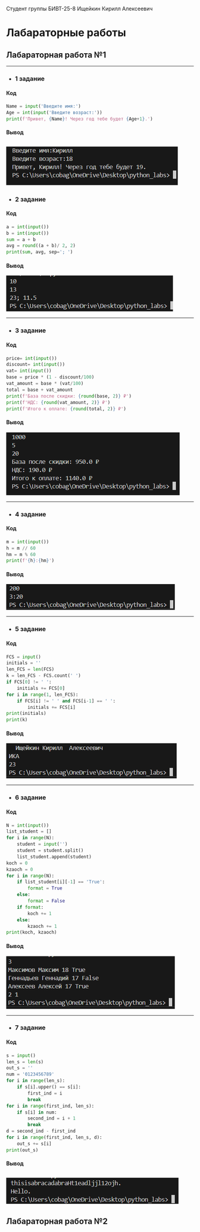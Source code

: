 Cтудент группы БИВТ-25-8 Ищейкин Кирилл Алексеевич
# Лабараторные работы

## Лабараторная работа №1

---

- ###  1 задание
#### Код
```python
Name = input('Введите имя:')
Age = int(input('Введите возраст:'))
print(f'Привет, {Name}! Через год тебе будет {Age+1}.')
```
#### Вывод
![](images/lab01/image_1.png)
---
- ### 2 задание
#### Код  
```python
a = int(input())
b = int(input())
sum = a + b
avg = round((a + b)/ 2, 2)
print(sum, avg, sep='; ')
```
#### Вывод
![](images/lab01/image_2.png)

---

- ### 3 задание
#### Код
```python
price= int(input())
discount= int(input())
vat= int(input())
base = price * (1 - discount/100)
vat_amount = base * (vat/100)
total = base + vat_amount
print(f'База после скидки: {round(base, 2)} ₽')
print(f'НДС: {round(vat_amount, 2)} ₽')
print(f'Итого к оплате: {round(total, 2)} ₽')
```
#### Вывод
![](images/lab01/image_3.png)

---

- ###  4 задание
#### Код  
```python
m = int(input())
h = m // 60
hm = m % 60
print(f'{h}:{hm}')
```
#### Вывод
![](images/lab01/image_4.png)

---

- ###  5 задание
#### Код  
```python
FCS = input()
initials = ''
len_FCS = len(FCS)
k = len_FCS - FCS.count(' ')
if FCS[0] != ' ':
	initials += FCS[0]
for i in range(1, len_FCS):
	if FCS[i] != ' ' and FCS[i-1] == ' ':
		initials += FCS[i]
print(initials)
print(k)
```
#### Вывод
![](images/lab01/image_5.png)

---

- ###  6 задание
#### Код  
```python
N = int(input())
list_student = []
for i in range(N):
	student = input('')
	student = student.split()
	list_student.append(student)
koch = 0
kzaoch = 0
for i in range(N):
	if list_student[i][-1] == 'True':
		format = True
	else:
		format = False
	if format:
		koch += 1
	else:
		kzaoch += 1
print(koch, kzaoch)
```
#### Вывод
![](images/lab01/image_6.png)

---

- ###  7 задание
#### Код  
```python
s = input()
len_s = len(s)
out_s = ''
num = '0123456789'
for i in range(len_s):
	if s[i].upper() == s[i]:
		first_ind = i
		break
for i in range(first_ind, len_s):
	if s[i] in num:
		second_ind = i + 1
		break
d = second_ind - first_ind
for i in range(first_ind, len_s, d):
	out_s += s[i]
print(out_s)
```
#### Вывод
![](images/lab01/image_7.png)
---
## Лабараторная работа №2
